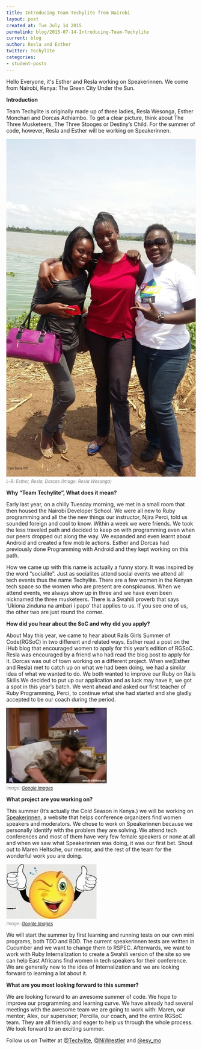 ```yaml
---
title: Introducing Team Techylite from Nairobi
layout: post
created_at: Tue July 14 2015
permalink: blog/2015-07-14-Introducing-Team-Techylite
current: blog
author: Resla and Esther
twitter: Techylite
categories: 
- student-posts
---
```


Hello Everyone, it's Esther and Resla working on Speakerinnen. We come from Nairobi, Kenya: The Green City Under the Sun.


**Introduction**

Team Techylite is originally made up of three ladies, Resla Wesonga, Esther Monchari and Dorcas Adhiambo. To get a clear picture, think about The Three Musketeers, The Three Stooges or Destiny’s Child. For the summer of code, however, Resla and Esther will be working on Speakerinnen.

<img src="/img/blog/2015/introducing-team-techylite-students.jpg" alt="Esther, Resla, Dorcas">
<br><font color="grey"><small><i>L-R: Esther, Resla, Dorcas (Image: Resla Wesonga)</i></small></font>

**Why “Team Techylite”, What does it mean?**

Early last year, on a chilly Tuesday morning, we met in a small room that then housed the Nairobi Developer School. We were all new to Ruby programming and all the the new things our instructor, Njira Perci, told us sounded foreign and cool to know. Within a week we were friends. We took the less traveled path and decided to keep on with programming even when our peers dropped out along the way. We expanded and even learnt about Android and created a few mobile actions. Esther and Dorcas had previously done Programming with Android and they kept working on this path.

How we came up with this name is actually a funny story. It was inspired by the word “socialite”. Just as socialites attend social events we attend all tech events thus the name Techylite. There are a few women in the Kenyan tech space so the women who are present are conspicuous. When we attend events, we always show up in three and we have even been nicknamed the three musketeers. There is a Swahili proverb that says ‘Ukiona zinduna na ambari i papo’ that applies to us. If you see one of us, the other two are just round the corner.


**How did you hear about the SoC and why did you apply?**

About May this year, we came to hear about Rails Girls Summer of Code(RGSoC) in two different and related ways. Esther read a post on the iHub blog that encouraged women to apply for this year’s edition of RGSoC. Resla was encouraged by a friend who had read the blog post to apply for it. Dorcas was out of town working on a different project. When we(Esther and Resla) met to catch up on what we had been doing, we had a similar idea of what we wanted to do. We both wanted to improve our Ruby on Rails Skills.We decided to put up our application and as luck may have it, we got a spot in this year’s batch. We went ahead and asked our first teacher of Ruby Programming, Perci, to continue what she had started and she gladly accepted to be our coach during the period.

<div class="smaller"><img src="/img/blog/2015/introducing-team-techylite-celebration.gif" alt="Celebration"></div>
<font color="grey"><small><i>Image: <a href="http://www.google.com" target="_blank">Google Images</a></i></small></font>

**What project are you working on?**

This summer (It’s actually the Cold Season in Kenya.) we will be working on [Speakerinnen](https://speakerinnen.org/en), a website that helps conference organizers find women speakers and moderators. We chose to work on Speakerinnen because we personally identify with the problem they are solving. We attend tech conferences and most of them have very few female speakers or none at all and when we saw what Speakerinnen was doing, it was our first bet. Shout out to Maren Heltsche, our mentor, and the rest of the team for the wonderful work you are doing.

<div class="smaller"><img src="/img/blog/2015/introducing-team-techylite-goodjob.jpg" alt="Good Job"></div>
<font color="grey"><small><i>Image: <a href="http://www.google.com" target="_blank">Google Images</a></i></small></font>

We will start the summer by first learning and running tests on our own mini programs, both  TDD and BDD. The current speakerinnen tests are written in Cucumber and we want to change them to RSPEC. Afterwards, we want to work with Ruby Internalization to create a Swahili version of the site so we can help East Africans find women in tech speakers for their conference. We are generally new to the idea of Internalization and we are looking forward to learning a lot about it.


**What are you most looking forward to this summer?**

We are looking forward to an awesome summer of code. We hope to improve our programming and learning curve. We have already had several meetings with the awesome team we are going to work with: Maren, our mentor; Alex, our supervisor; Percilla, our coach, and the entire RGSoC team. They are all friendly and eager to help us through the whole process. We look forward to an exciting summer.

Follow us on Twitter at [@Techylite](https://twitter.com/Techylite), [@NiWrestler](https://twitter.com/NiWrestler) and [@esy_mo](https://twitter.com/esy_mo)
